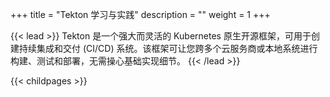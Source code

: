 +++
title = "Tekton 学习与实践"
description = ""
weight = 1
+++

{{< lead >}}
Tekton 是一个强大而灵活的 Kubernetes 原生开源框架，可用于创建持续集成和交付 (CI/CD) 系统。该框架可让您跨多个云服务商或本地系统进行构建、测试和部署，无需操心基础实现细节。
{{< /lead >}}

{{< childpages >}}